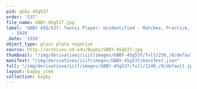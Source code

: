 ```yaml
---
pid: gbby-45g537
order: '537'
file_name: GBBY-45g537.jpg
label: 'GBBY 45G/537: Tennis Player: Unidentified - Matches, Practice, and Posed Action
  - 1928'
_date: '1928'
object_type: glass plate negative
source: http://archives.nd.edu/Bagby/GBBY-45g537.jpg
thumbnail: "/img/derivatives/iiif/images/GBBY-45g537/full/250,/0/default.jpg"
manifest: "/img/derivatives/iiif/images/GBBY-45g537/manifest.json"
full: "/img/derivatives/iiif/images/GBBY-45g537/full/1140,/0/default.jpg"
layout: bagby_item
collection: bagby
---
```

